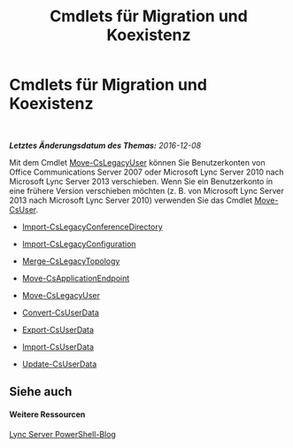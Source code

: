 ﻿---
title: Cmdlets für Migration und Koexistenz
TOCTitle: Cmdlets für Migration und Koexistenz
ms:assetid: ff1a56e0-e883-473d-92fe-ca77ea4eb63b
ms:mtpsurl: https://technet.microsoft.com/de-de/library/Gg415682(v=OCS.15)
ms:contentKeyID: 49296017
ms.date: 12/10/2016
mtps_version: v=OCS.15
ms.translationtype: HT
---

# Cmdlets für Migration und Koexistenz

 

_**Letztes Änderungsdatum des Themas:** 2016-12-08_

Mit dem Cmdlet [Move-CsLegacyUser](move-cslegacyuser.md) können Sie Benutzerkonten von Office Communications Server 2007 oder Microsoft Lync Server 2010 nach Microsoft Lync Server 2013 verschieben. Wenn Sie ein Benutzerkonto in eine frühere Version verschieben möchten (z. B. von Microsoft Lync Server 2013 nach Microsoft Lync Server 2010) verwenden Sie das Cmdlet [Move-CsUser](move-csuser.md).

  - [Import-CsLegacyConferenceDirectory](import-cslegacyconferencedirectory.md)

  - [Import-CsLegacyConfiguration](import-cslegacyconfiguration.md)

  - [Merge-CsLegacyTopology](merge-cslegacytopology.md)

  - [Move-CsApplicationEndpoint](move-csapplicationendpoint.md)

  - [Move-CsLegacyUser](move-cslegacyuser.md)

  - [Convert-CsUserData](convert-csuserdata.md)

  - [Export-CsUserData](export-csuserdata.md)

  - [Import-CsUserData](import-csuserdata.md)

  - [Update-CsUserData](update-csuserdata.md)

## Siehe auch

#### Weitere Ressourcen

[Lync Server PowerShell-Blog](http://go.microsoft.com/fwlink/?linkid=203150%26clcid=0x407)

